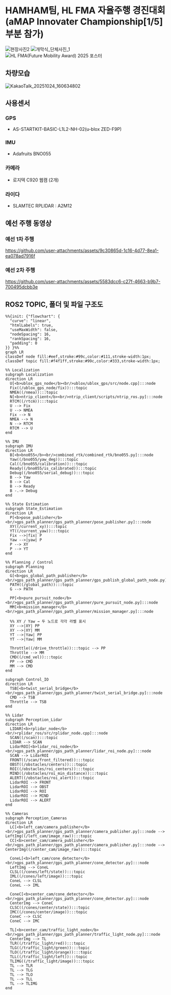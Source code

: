 # HAMHAM팀, HL FMA 자율주행 경진대회(aMAP Innovater Championship[1/5]부분 참가)
![현장사진2](https://github.com/user-attachments/assets/a7019bfd-7838-44c5-9d72-c1d0ac70c866)
![개막식_단체사진_1](https://github.com/user-attachments/assets/cf3c1307-b116-4376-a079-fc073e5407f2)
![HL FMA(Future Mobility Award) 2025 포스터](https://github.com/user-attachments/assets/a1456df5-5bad-44eb-94f6-344a001a609a)

## 차량모습
![KakaoTalk_20251024_160634802](https://github.com/user-attachments/assets/2f49591c-2c4c-41a9-8e9b-b9208d4c6c0b)

## 사용센서
### GPS
- AS-STARTKIT-BASIC-L1L2-NH-02(u-blox ZED-F9P)
### IMU
-  Adafruits BNO055
### 카메라
- 로지텍 C920 웹캠 (2개)
### 라이다 
- SLAMTEC RPLIDAR : A2M12


## 예선 주행 동영상
### 예선 1차 주행
https://github.com/user-attachments/assets/9c30865d-1c16-4d77-8ea1-ea078ad7916f

### 예선 2차 주행
https://github.com/user-attachments/assets/5583dcc6-c27f-4663-b9b7-700495dcbb3e



## ROS2 TOPIC, 폴더 및 파일 구조도
```mermaid
%%{init: {"flowchart": {
  "curve": "linear",
  "htmlLabels": true,
  "useMaxWidth": false,
  "nodeSpacing": 16,
  "rankSpacing": 16,
  "padding": 0
}} }%%
graph LR
classDef node fill:#eef,stroke:#99c,color:#111,stroke-width:1px;
classDef topic fill:#f4f1ff,stroke:#99c,color:#333,stroke-width:1px;

%% Localization
subgraph Localization
direction LR
  U[<b>ublox_gps_node</b><br/>ublox/ublox_gps/src/node.cpp]:::node
  Fix((/ublox_gps_node/fix)):::topic
  NMEA((/nmea)):::topic
  N[<b>ntrip_client</b><br/>ntrip_client/scripts/ntrip_ros.py]:::node
  RTCM((/rtcm)):::topic
  U --> Fix
  U --> NMEA
  Fix --> N
  NMEA --> N
  N --> RTCM
  RTCM --> U
end

%% IMU
subgraph IMU
direction LR
  B[<b>bno055</b><br/>combined_rtk/combined_rtk/bno055.py]:::node
  Yaw((/bno055/yaw_deg)):::topic
  Cal((/bno055/calibration)):::topic
  Ready((/bno055/is_calibrated)):::topic
  Debug((/bno055/serial_debug)):::topic
  B --> Yaw
  B --> Cal
  B --> Ready
  B -.-> Debug
end

%% State Estimation
subgraph State_Estimation
direction LR
  P[<b>pose_publisher</b><br/>gps_path_planner/gps_path_planner/pose_publisher.py]:::node
  XY((/current_xy)):::topic
  YT((/current_yaw)):::topic
  Fix -->|fix| P
  Yaw -->|yaw| P
  P --> XY
  P --> YT
end

%% Planning / Control
subgraph Planning
direction LR
  G[<b>gps_global_path_publisher</b><br/>gps_path_planner/gps_path_planner/gps_publish_global_path_node.py]:::node
  PATH((/global_path)):::topic
  G --> PATH

  PP[<b>pure_pursuit_node</b><br/>gps_path_planner/gps_path_planner/pure_pursuit_node.py]:::node
  MM[<b>mission_manager</b><br/>gps_path_planner/gps_path_planner/mission_manager.py]:::node

  %% XY / Yaw → 두 노드로 각각 라벨 표시
  XY -->|XY| PP
  XY -->|XY| MM
  YT -->|Yaw| PP
  YT -->|Yaw| MM

  Throttle((/drive_throttle)):::topic --> PP
  Throttle --> MM
  CMD((/cmd_vel)):::topic
  PP --> CMD
  MM --> CMD
end

subgraph Control_IO
direction LR
  TSB[<b>twist_serial_bridge</b><br/>gps_path_planner/gps_path_planner/twist_serial_bridge.py]:::node
  CMD --> TSB
  Throttle --> TSB
end

%% Lidar
subgraph Perception_Lidar
direction LR
  LIDAR[<b>rplidar_node</b><br/>rplidar_ros/src/rplidar_node.cpp]:::node
  SCAN((/scan)):::topic
  LIDAR --> SCAN
  LidarROI[<b>lidar_roi_node</b><br/>gps_path_planner/gps_path_planner/lidar_roi_node.py]:::node
  SCAN --> LidarROI
  FRONT((/scan/front_filtered)):::topic
  OBST((/obstacles/centers)):::topic
  ROI((/obstacles/roi_centers)):::topic
  MIND((/obstacles/roi_min_distance)):::topic
  ALERT((/obstacles/roi_alert)):::topic
  LidarROI --> FRONT
  LidarROI --> OBST
  LidarROI --> ROI
  LidarROI --> MIND
  LidarROI --> ALERT
end

%% Cameras
subgraph Perception_Cameras
direction LR
  LC[<b>left_cam/camera_publisher</b><br/>gps_path_planner/gps_path_planner/camera_publisher.py]:::node --> LeftImg((/left_cam/image_raw)):::topic
  CC[<b>center_cam/camera_publisher</b><br/>gps_path_planner/gps_path_planner/camera_publisher.py]:::node --> CenterImg((/center_cam/image_raw)):::topic

  ConeL[<b>left_cam/cone_detector</b><br/>gps_path_planner/gps_path_planner/cone_detector.py]:::node
  LeftImg --> ConeL
  CLSL((/cones/left/state)):::topic
  IML((/cones/left/image)):::topic
  ConeL --> CLSL
  ConeL --> IML

  ConeC[<b>center_cam/cone_detector</b><br/>gps_path_planner/gps_path_planner/cone_detector.py]:::node
  CenterImg --> ConeC
  CLSC((/cones/center/state)):::topic
  IMC((/cones/center/image)):::topic
  ConeC --> CLSC
  ConeC --> IMC

  TL[<b>center_cam/traffic_light_node</b><br/>gps_path_planner/gps_path_planner/traffic_light_node.py]:::node
  CenterImg --> TL
  TLR((/traffic_light/red)):::topic
  TLG((/traffic_light/green)):::topic
  TLO((/traffic_light/orange)):::topic
  TLL((/traffic_light/left)):::topic
  TLIMG((/traffic_light/image)):::topic
  TL --> TLR
  TL --> TLG
  TL --> TLO
  TL --> TLL
  TL --> TLIMG
end

```
